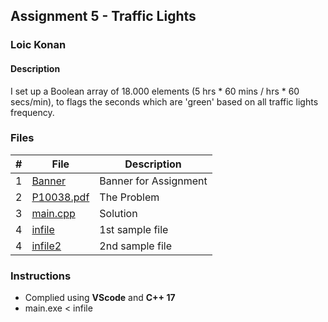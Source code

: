 ## Assignment 5 - Traffic Lights

### Loic Konan

#### Description

I set up a Boolean array of 18.000 elements (5 hrs * 60 mins / hrs * 60 secs/min), to flags the seconds which are 'green' based on all traffic lights frequency.

### Files

|   #   | File                     | Description           |
| :---: | ------------------------ | --------------------- |
|   1   | [Banner](Banner)         | Banner for Assignment |
|   2   | [P10038.pdf](P10038.pdf) | The Problem           |
|   3   | [main.cpp](main.cpp)     | Solution              |
|   4   | [infile](infile)         | 1st sample file       |
|   4   | [infile2](infile2)       | 2nd sample file       |

### Instructions

- Complied using **VScode** and **C++ 17**
- main.exe < infile
